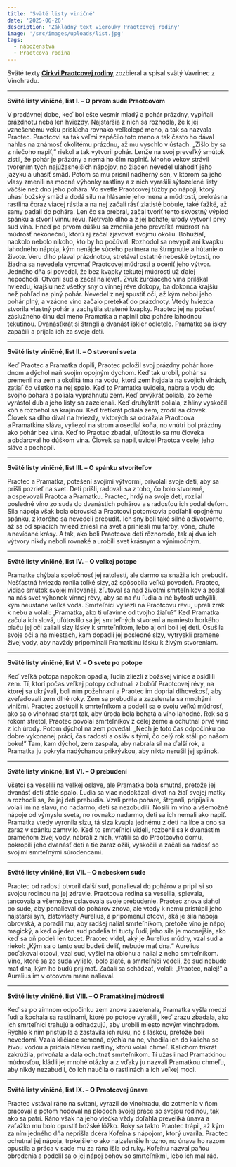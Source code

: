 ```yaml
---
title: 'Sväté listy viničné'
date: '2025-06-26'
description: 'Základný text vierouky Praotcovej rodiny'
image: '/src/images/uploads/list.jpg'
tags:
  - náboženstvá
  - Praotcova rodina
---
```


Sväté texty [**Cirkvi Praotcovej rodiny**](/articles/Cirkev-Praotcovej-rodiny.md) zozbieral a spísal svätý Vavrinec z Vinohradu.

***

**Sväté listy viničné, list I. – O prvom sude Praotcovom**

V pradávnej dobe, keď bol ešte vesmír mladý a pohár prázdny, vypĺňali prázdnotu neba len hviezdy. Najstaršia z nich sa rozhodla, že k jej vznešenému veku prislúcha rovnako veľkolepé meno, a tak sa nazvala Praotec. Praotcovi sa tak veľmi zapáčilo toto meno a tak často ho dával nahlas na známosť okolitému prázdnu, až mu vyschlo v ústach. „Zišlo by sa z niečoho napiť,” riekol a tak vytvoril pohár. Lenže na svoj preveľký smútok zistil, že pohár je prázdny a nemá ho čím naplniť. Mnoho vekov strávil tvorením tých najúžasnejších nápojov, no žiaden nevedel ulahodiť jeho jazyku a uhasiť smäd. Potom sa mu prisnil nádherný sen, v ktorom sa jeho vlasy zmenili na mocné výhonky rastliny a z nich vyrašili sýtozelené listy väčšie než dno jeho pohára. Vo svetle Praotcovej túžby po nápoji, ktorý uhasí božský smäd a dodá silu na hlásanie jeho mena a múdrosti, prekrásna rastlina čoraz viacej rástla a na nej začali rásť zlatisté bobule, také ťažké, až samy padali do pohára. Len čo sa prebral, začal tvoriť tento skvostný výplod spánku a stvoril vínnu révu. Netrvalo dlho a z jej bohatej úrody vytvoril prvý sud vína. Hneď po prvom dúšku sa zmenila jeho preveľká múdrosť na múdrosť nekonečnú, ktorú aj začal zjavovať svojmu okoliu. Bohužiaľ, naokolo nebolo nikoho, kto by ho počúval. Rozhodol sa nevypiť ani kvapku lahodného nápoja, kým nenájde súceho partnera na štrngnutie a hútanie o živote. Veru dlho plával prázdnotou, stretával ostatné nebeské bytosti, no žiadna sa nevedela vyrovnať Praotcovej múdrosti a oceniť jeho výtvor. Jedného dňa si povedal, že bez kvapky tekutej múdrosti už ďalej nepochodí. Otvoril sud a začal nalievať. Zvuk zurčiaceho vína prilákal hviezdu, krajšiu než všetky sny o vínnej réve dokopy, ba dokonca krajšiu než pohľad na plný pohár. Nevedel z nej spustiť oči, až kým nebol jeho pohár plný, a vzácne víno začalo pretekať do prázdnoty. Vtedy hviezda stvorila vlastný pohár a zachytila stratené kvapky. Praotec jej na počesť záslužného činu dal meno Pramatka a naplnil oba poháre lahodnou tekutinou. Dvanásťkrát si štrngli a dvanásť iskier odletelo. Pramatke sa iskry zapáčili a prijala ich za svoje deti. 

***

**Sväté listy viničné, list II. – O stvorení sveta**

Keď Praotec a Pramatka dopili, Praotec položil svoj prázdny pohár hore dnom a dýchol naň svojím opojným dychom. Keď tak urobil, pohár sa premenil na zem a okolitá tma na vodu, ktorá zem hojdala na svojich vlnách, zatiaľ čo všetko na nej spalo. Keď to Pramatka uvidela, nabrala vodu do svojho pohára a poliala vyprahnutú zem. Keď prvýkrát poliala, zo zeme vyrástol dub a jeho listy sa zazelenali. Keď druhýkrát poliala, z hliny vyskočil kôň a rozbehol sa krajinou. Keď tretíkrát poliala zem, zrodil sa človek. Človek sa dlho díval na hviezdy, v ktorých sa odrážala Praotcova a Pramatkina sláva, vyliezol na strom a osedlal koňa, no vnútri bol prázdny ako pohár bez vína. Keď to Praotec zbadal, uľútostilo sa mu človeka a obdaroval ho dúškom vína. Človek sa napil, uvidel Praotca v celej jeho sláve a pochopil.

***

**Sväté listy viničné, list III. – O spánku stvoriteľov**

Praotec a Pramatka, potešení svojimi výtvormi, privolali svoje deti, aby sa prišli pozrieť na svet. Deti prišli, radovali sa z toho, čo bolo stvorené, a ospevovali Praotca a Pramatku. Praotec, hrdý na svoje deti, rozlial posledné víno zo suda do dvanástich pohárov a s radosťou ich podal deťom. Sila nápoja však bola obrovská a Praotcovi potomkovia podľahli opojnému spánku, z ktorého sa nevedeli prebudiť. Ich sny boli také silné a divotvorné, až sa od spiacich hviezd zniesli na svet a priniesli mu farby, vône, chute a nevídané krásy. A tak, ako boli Praotcove deti rôznorodé, tak aj dva ich výtvory nikdy neboli rovnaké a urobili svet krásnym a výnimočným.

***

**Sväté listy viničné, list IV. – O veľkej potope**

Pramatke chýbala spoločnosť jej ratolestí, ale darmo sa snažila ich prebudiť. Nešťastná hviezda ronila toľké slzy, až spôsobila veľkú povodeň. Praotec, vidiac smútok svojej milovanej, zľutoval sa nad životmi smrteľníkov a zoslal na náš svet výhonok vínnej révy, aby sa na ňu ľudia a iné bytosti uchýlili, kým neustane veľká voda. Smrteľníci vyliezli na Praotcovu révu, upreli zrak k nebu a volali: „Pramatka, ako ti uľavíme od tvojho žiaľu?” Keď Pramatka začula ich slová, uľútostilo sa jej smrteľných stvorení a namiesto horkého plaču jej oči zaliali slzy lásky k smrteľníkom, lebo aj oni boli jej deti. Osušila svoje oči a na miestach, kam dopadli jej posledné slzy, vytryskli pramene živej vody, aby navždy pripomínali Pramatkinu lásku k živým stvoreniam. 

 ***

**Sväté listy viničné, list V. – O svete po potope**

Keď veľká potopa napokon opadla, ľudia zliezli z božskej vinice a osídlili zem. Tí, ktorí počas veľkej potopy ochutnali z bobúľ Praotcovej révy, na ktorej sa ukrývali, boli ním požehnaní a Praotec im doprial dlhovekosť, aby zveľaďovali zem dlhé roky. Zem sa prebudila a zazelenala sa mnohými viničmi. Praotec zostúpil k smrteľníkom a podelil sa o svoju veľkú múdrosť, ako sa o vinohrad starať tak, aby úroda bola bohatá a víno lahodné. Rok sa s rokom stretol, Praotec povolal smrteľníkov z celej zeme a ochutnal prvé víno z ich úrody. Potom dýchol na zem povedal: „Nech je toto čas odpočinku po dobre vykonanej práci, čas radosti a osláv s tými, čo celý rok stáli po našom boku!” Tam, kam dýchol, zem zaspala, aby nabrala síl na ďalší rok, a Pramatka ju pokryla nadýchanou prikrývkou, aby nikto nerušil jej spánok.

***

**Sväté listy viničné, list VI. – O prebudení**

Všetci sa veselili na veľkej oslave, ale Pramatka bola smutná, pretože jej dvanásť detí stále spalo. Ľudia sa viac nedokázali dívať na žiaľ svojej matky a rozhodli sa, že jej deti prebudia. Vzali preto poháre, štrgnali, pripíjali a volali im na slávu, no nadarmo, deti sa nezobudili. Nosili im víno a všemožné nápoje od výmyslu sveta, no rovnako nadarmo, deti sa ich nemali ako napiť. Pramatka vtedy vyronila slzu, tá slza kvapla jednému z detí na líce a ono sa zaraz v spánku zamrvilo. Keď to smrteľníci videli, rozbehli sa k dvanástim prameňom živej vody, nabrali z nich, vrátili sa do Praotcovho domu, pokropili jeho dvanásť detí a tie zaraz ožili, vyskočili a začali sa radosť so svojimi smrteľnými súrodencami. 

***

**Sväté listy viničné, list VII. – O nebeskom sude**

Praotec od radosti otvoril ďalší sud, ponalieval do pohárov a pripil si so svojou rodinou na jej zdravie. Praotcova rodina sa veselila, spievala, tancovala a všemožne oslavovala svoje prebudenie. Praotec znova siahol po sude, aby ponalieval do pohárov znova, ale vtedy k nemu pristúpil jeho najstarší syn, zlatovlastý Aurelius, a pripomenul otcovi, aká je sila nápoja obrovská, a poradil mu, aby radšej nalial smrteľníkom, pretože víno je nápoj magický, a keď o jeden sud podelia tri tucty ľudí, jeho sila je mocnejšia, ako keď sa oň podelí len tucet. Praotec videl, aký je Aurelius múdry, vzal sud a riekol: „Kým sa o tento sud budeš deliť, nebude mať dna.” Aurelius poďakoval otcovi, vzal sud, vyšiel na oblohu a nalial z neho smrteľníkom. Víno, ktoré sa zo suda vylialo, bolo zlaté, a smrteľníci vedeli, že sud nebude mať dna, kým ho budú prijímať. Začali sa schádzať, volali: „Praotec, nalej!” a Aurelius im v otcovom mene nalieval. 

***

**Sväté listy viničné, list VIII. – O Pramatkinej múdrosti**

Keď sa po zimnom odpočinku zem znova zazelenala, Pramatka vyšla medzi ľudí a kochala sa rastlinami, ktoré po potope vyrašili, keď zrazu zbadala, ako ich smrteľníci trahujú a odhadzujú, aby urobili miesto novým vinohradom. Rýchlo k nim pristúpila a zastavila ich ruku, no s láskou, pretože boli nevedomí. Vzala klíčiace semená, dýchla na ne, vhodila ich do kalicha so živou vodou a pridala hlávku rastliny, ktorú volali chmeľ. Kalichom trikrát zakrúžila, privoňala a dala ochutnať smrteľníkom. Tí užasli nad Pramatkinou múdrosťou, kládli jej mnohé otázky a z vďaky ju nazvali Pramatkou chmeľu, aby nikdy nezabudli, čo ich naučila o rastlinách a ich veľkej moci.

***

**Sväté listy viničné, list IX. – O Praotcovej únave**

Praotec vstával ráno na svitaní, vyrazil do vinohradu, do zotmenia v ňom pracoval a potom hodoval na plodoch svojej práce so svojou rodinou, tak ako sa patrí. Ráno však na jeho viečka vždy doľahla preveliká únava a zaťažko mu bolo opustiť božské lôžko. Roky sa takto Praotec trápil, až kým za ním jedného dňa neprišla dcéra Kofeína s nápojom, ktorý uvarila. Praotec ochutnal jej nápoja, trpkejšieho ako najzelenšie hrozno, no únava ho razom opustila a práca v sade mu za rána išla od ruky. Kofeínu nazval paňou obrodenia a podelil sa o jej nápoj bohov so smrteľníkmi, lebo ich mal rád. 